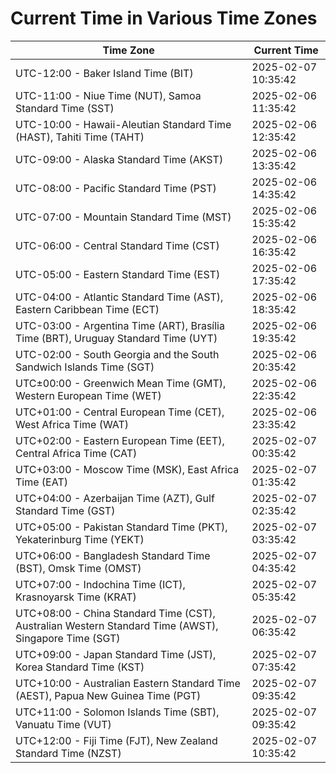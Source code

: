 # Current Time in Various Time Zones

| Time Zone | Current Time |
|-----------|--------------|
| UTC-12:00 - Baker Island Time (BIT) | 2025-02-07 10:35:42 |
| UTC-11:00 - Niue Time (NUT), Samoa Standard Time (SST) | 2025-02-06 11:35:42 |
| UTC-10:00 - Hawaii-Aleutian Standard Time (HAST), Tahiti Time (TAHT) | 2025-02-06 12:35:42 |
| UTC-09:00 - Alaska Standard Time (AKST) | 2025-02-06 13:35:42 |
| UTC-08:00 - Pacific Standard Time (PST) | 2025-02-06 14:35:42 |
| UTC-07:00 - Mountain Standard Time (MST) | 2025-02-06 15:35:42 |
| UTC-06:00 - Central Standard Time (CST) | 2025-02-06 16:35:42 |
| UTC-05:00 - Eastern Standard Time (EST) | 2025-02-06 17:35:42 |
| UTC-04:00 - Atlantic Standard Time (AST), Eastern Caribbean Time (ECT) | 2025-02-06 18:35:42 |
| UTC-03:00 - Argentina Time (ART), Brasília Time (BRT), Uruguay Standard Time (UYT) | 2025-02-06 19:35:42 |
| UTC-02:00 - South Georgia and the South Sandwich Islands Time (SGT) | 2025-02-06 20:35:42 |
| UTC±00:00 - Greenwich Mean Time (GMT), Western European Time (WET) | 2025-02-06 22:35:42 |
| UTC+01:00 - Central European Time (CET), West Africa Time (WAT) | 2025-02-06 23:35:42 |
| UTC+02:00 - Eastern European Time (EET), Central Africa Time (CAT) | 2025-02-07 00:35:42 |
| UTC+03:00 - Moscow Time (MSK), East Africa Time (EAT) | 2025-02-07 01:35:42 |
| UTC+04:00 - Azerbaijan Time (AZT), Gulf Standard Time (GST) | 2025-02-07 02:35:42 |
| UTC+05:00 - Pakistan Standard Time (PKT), Yekaterinburg Time (YEKT) | 2025-02-07 03:35:42 |
| UTC+06:00 - Bangladesh Standard Time (BST), Omsk Time (OMST) | 2025-02-07 04:35:42 |
| UTC+07:00 - Indochina Time (ICT), Krasnoyarsk Time (KRAT) | 2025-02-07 05:35:42 |
| UTC+08:00 - China Standard Time (CST), Australian Western Standard Time (AWST), Singapore Time (SGT) | 2025-02-07 06:35:42 |
| UTC+09:00 - Japan Standard Time (JST), Korea Standard Time (KST) | 2025-02-07 07:35:42 |
| UTC+10:00 - Australian Eastern Standard Time (AEST), Papua New Guinea Time (PGT) | 2025-02-07 09:35:42 |
| UTC+11:00 - Solomon Islands Time (SBT), Vanuatu Time (VUT) | 2025-02-07 09:35:42 |
| UTC+12:00 - Fiji Time (FJT), New Zealand Standard Time (NZST) | 2025-02-07 10:35:42 |
